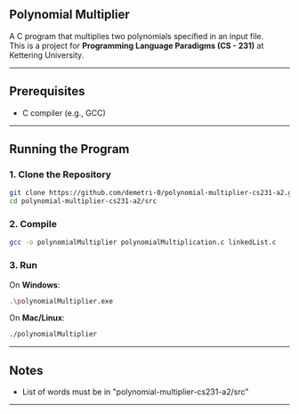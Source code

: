 ## Polynomial Multiplier

A C program that multiplies two polynomials specified in an input file.  
This is a project for **Programming Language Paradigms (CS - 231)** at Kettering University.

---

## Prerequisites

- C compiler (e.g., GCC)

---

## Running the Program

### 1. Clone the Repository

```bash
git clone https://github.com/demetri-0/polynomial-multiplier-cs231-a2.git
cd polynomial-multiplier-cs231-a2/src
```

### 2. Compile

```bash
gcc -o polynomialMultiplier polynomialMultiplication.c linkedList.c
```

### 3. Run

On **Windows**:

```bash
.\polynomialMultiplier.exe
```

On **Mac/Linux**:

```bash
./polynomialMultiplier
```

---

## Notes

- List of words must be in "polynomial-multiplier-cs231-a2/src"

---
